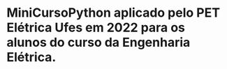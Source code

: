 # MiniCursoPython aplicado pelo PET Elétrica Ufes em 2022 para os alunos do curso da Engenharia Elétrica.
